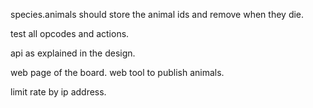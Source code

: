 

species.animals should store the animal ids and remove when they die.

test all opcodes and actions.

api as explained in the design.

web page of the board.
web tool to publish animals.


limit rate by ip address.
